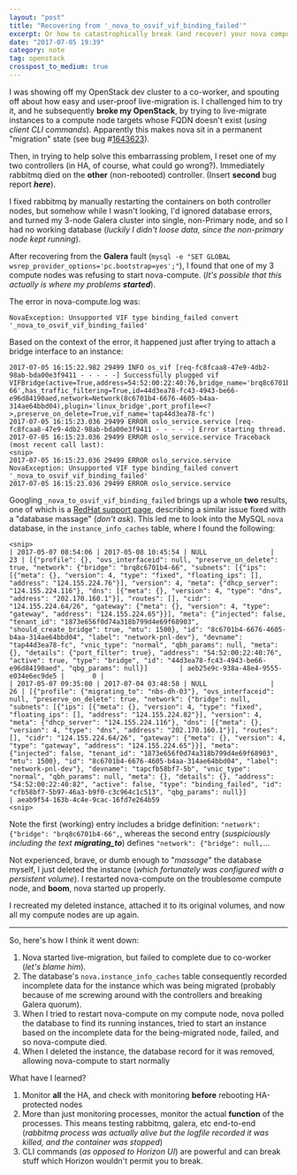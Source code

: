 ```yaml
---
layout: "post"
title: "Recovering from '_nova_to_osvif_vif_binding_failed'"
excerpt: Or how to catastrophically break (and recover) your nova compute node with a failed live-migration
date: "2017-07-05 19:39"
category: note
tag: openstack
crosspost_to_medium: true
---
```

I was showing off my OpenStack dev cluster to a co-worker, and spouting off about how easy and user-proof live-migration is. I challenged him to try it, and he subsequently **broke my OpenStack**, by trying to live-migrate instances to a compute node targets whose FQDN doesn't exist (_using client CLI commands_). Apparently this makes nova sit in a permanent "migration" state (see bug #[1643623](https://bugs.launchpad.net/nova/+bug/1643623)).

Then, in trying to help solve this embarrassing problem, I reset one of my two controllers (in HA, of course, what could go wrong?). Immediately rabbitmq died on the **other** (non-rebooted) controller. (Insert **second** bug report ___here___).

I fixed rabbitmq by manually restarting the containers on both controller nodes, but somehow while I wasn't looking, I'd ignored database errors, and turned my 3-node Galera cluster into single, non-Primary node, and so I had no working database (_luckily I didn't loose data, since the non-primary node kept running_).

After recovering from the **Galera** fault (````mysql -e "SET GLOBAL wsrep_provider_options='pc.bootstrap=yes';"````), I found that one of my 3 compute nodes was refusing to start nova-compute. (_It's possible that this actually is where my problems **started**_).

The error in nova-compute.log was:

````NovaException: Unsupported VIF type binding_failed convert '_nova_to_osvif_vif_binding_failed'````

Based on the context of the error, it happened just after trying to attach a bridge interface to an instance:


````
2017-07-05 16:15:22.982 29499 INFO os_vif [req-fc8fcaa8-47e9-4db2-98ab-bda00e3f9411 - - - - -] Successfully plugged vif VIFBridge(active=True,address=54:52:00:22:40:76,bridge_name='brq8c6701b4-66',has_traffic_filtering=True,id=44d3ea78-fc43-4943-be66-e96d84190aed,network=Network(8c6701b4-6676-4605-b4aa-314ae64bbd04),plugin='linux_bridge',port_profile=<?>,preserve_on_delete=True,vif_name='tap44d3ea78-fc')
2017-07-05 16:15:23.036 29499 ERROR oslo_service.service [req-fc8fcaa8-47e9-4db2-98ab-bda00e3f9411 - - - - -] Error starting thread.
2017-07-05 16:15:23.036 29499 ERROR oslo_service.service Traceback (most recent call last):
<snip>
2017-07-05 16:15:23.036 29499 ERROR oslo_service.service NovaException: Unsupported VIF type binding_failed convert '_nova_to_osvif_vif_binding_failed'
2017-07-05 16:15:23.036 29499 ERROR oslo_service.service
````

Googling ````_nova_to_osvif_vif_binding_failed```` brings up a whole **two** results, one of which is a [RedHat support page](https://access.redhat.com/discussions/2905491), describing a similar issue fixed with a "database massage" (_don't ask_). This led me to look into the MySQL ````nova```` database, in the ````instance_info_caches```` table, where I found the following:

````
<snip>
| 2017-05-07 08:54:06 | 2017-05-08 10:45:54 | NULL                |  23 | [{"profile": {}, "ovs_interfaceid": null, "preserve_on_delete": true, "network": {"bridge": "brq8c6701b4-66", "subnets": [{"ips": [{"meta": {}, "version": 4, "type": "fixed", "floating_ips": [], "address": "124.155.224.76"}], "version": 4, "meta": {"dhcp_server": "124.155.224.116"}, "dns": [{"meta": {}, "version": 4, "type": "dns", "address": "202.170.160.1"}], "routes": [], "cidr": "124.155.224.64/26", "gateway": {"meta": {}, "version": 4, "type": "gateway", "address": "124.155.224.65"}}], "meta": {"injected": false, "tenant_id": "1873e656f0d74a318b799d4e69f68903", "should_create_bridge": true, "mtu": 1500}, "id": "8c6701b4-6676-4605-b4aa-314ae64bbd04", "label": "network-pnl-dev"}, "devname": "tap44d3ea78-fc", "vnic_type": "normal", "qbh_params": null, "meta": {}, "details": {"port_filter": true}, "address": "54:52:00:22:40:76", "active": true, "type": "bridge", "id": "44d3ea78-fc43-4943-be66-e96d84190aed", "qbg_params": null}]        | aeb25e9c-938a-48e4-9555-e034e6ec9de5 |       0 |
| 2017-05-07 09:35:00 | 2017-07-04 03:48:58 | NULL                |  26 | [{"profile": {"migrating_to": "nbs-dh-03"}, "ovs_interfaceid": null, "preserve_on_delete": true, "network": {"bridge": null, "subnets": [{"ips": [{"meta": {}, "version": 4, "type": "fixed", "floating_ips": [], "address": "124.155.224.82"}], "version": 4, "meta": {"dhcp_server": "124.155.224.116"}, "dns": [{"meta": {}, "version": 4, "type": "dns", "address": "202.170.160.1"}], "routes": [], "cidr": "124.155.224.64/26", "gateway": {"meta": {}, "version": 4, "type": "gateway", "address": "124.155.224.65"}}], "meta": {"injected": false, "tenant_id": "1873e656f0d74a318b799d4e69f68903", "mtu": 1500}, "id": "8c6701b4-6676-4605-b4aa-314ae64bbd04", "label": "network-pnl-dev"}, "devname": "tapcfb58bf7-5b", "vnic_type": "normal", "qbh_params": null, "meta": {}, "details": {}, "address": "54:52:00:22:40:82", "active": false, "type": "binding_failed", "id": "cfb58bf7-5b97-46a3-b9f0-c3c964c1c513", "qbg_params": null}]                                 | aeab9f54-163b-4c4e-9cac-16fd7e264b59
<snip>
````

Note the first (working) entry includes a bridge definition: ````"network": {"bridge": "brq8c6701b4-66",````, whereas the second entry (_suspiciously including the text_ ___migrating_to___) defines ````"network": {"bridge": null,````...

Not experienced, brave, or dumb enough to "_massage_" the database myself, I just deleted the instance (_which fortunately was configured with a persistent volume_). I restarted nova-compute on the troublesome compute node, and **boom**, nova started up properly.

I recreated my deleted instance, attached it to its original volumes, and now all my compute nodes are up again.

---

So, here's how I think it went down:

1. Nova started live-migration, but failed to complete due to co-worker (_let's blame him_).
2. The database's ````nova.instance_info_caches```` table consequently recorded incomplete data for the instance which was being migrated (probably because of me screwing around with the controllers and breaking Galera quorum).
3. When I tried to restart nova-compute on my compute node, nova polled the database to find its running instances, tried to start an instance based on the incomplete data for the being-migrated node, failed, and so nova-compute died.
4. When I deleted the instance, the database record for it was removed, allowing nova-compute to start normally

What have I learned?

1. Monitor **all** the HA, and check with monitoring **before** rebooting HA-protected nodes
2. More than just monitoring processes, monitor the actual __function__ of the processes. This means testing rabbitmq, galera, etc end-to-end (_rabbitmq process was actually alive but the logfile recorded it was killed, and the container was stopped_)
3. CLI commands (_as opposed to Horizon UI_) are powerful and can break stuff which Horizon wouldn't permit you to break.
